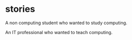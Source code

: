 # stories

A non computing student who wanted to study computing.

An IT professional who wanted to teach computing.
